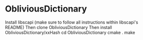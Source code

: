 # ObliviousDictionary

Install libscapi (make sure to follow all instructions within libscapi's README)
Then clone ObliviousDictionary
Then install ObliviousDictionary/xxHash
cd ObliviousDictionary
cmake .
make
